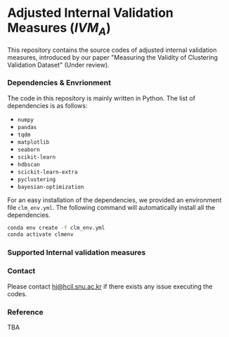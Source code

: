 # Adjusted Internal Validation Measures ($`IVM{}_A`$)

This repository contains the source codes of adjusted internal validation measures, introduced by our paper "Measuring the Validity of Clustering Validation Dataset" (Under review). 


### Dependencies & Envrionment

The code in this repository is mainly written in Python. The list of dependencies is as follows:

- `numpy`
- `pandas`
- `tqdm`
- `matplotlib`
- `seaborn`
- `scikit-learn`
- `hdbscan`
- `scickit-learn-extra`
- `pyclustering`
- `bayesian-optimization`

For an easy installation of the dependencies, we provided an environment file `clm_env.yml`. The following command will automatically install all the dependencies.

```sh
conda env create -f clm_env.yml
conda activate clmenv
```

### Supported Internal validation measures


### Contact

Please contact [hj@hcil.snu.ac.kr](mailto:hcil.snu.ac.kr) if there exists any issue executing the codes.
  
### Reference

TBA
 

	
